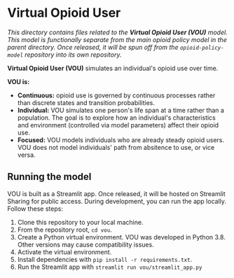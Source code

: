 # Virtual Opioid User

*This directory contains files related to the **Virtual Opioid User (VOU)** model. This model is functionally separate from the main opioid policy model in the parent directory. Once released, it will be spun off from the `opioid-policy-model` repository into its own repository.* 

**Virtual Opioid User (VOU)** simulates an individual's opioid use over time. 

**VOU is:**
- **Continuous:** opioid use is governed by continuous processes rather than discrete states and transition probabilities. 
- **Individual:** VOU simulates one person's life span at a time rather than a population. The goal is to explore how an individual's characteristics and environment (controlled via model parameters) affect their opioid use. 
- **Focused:** VOU models individuals who are already steady opioid users. VOU does not model individuals' path from absitence to use, or vice versa. 

## Running the model

VOU is built as a Streamlit app. Once released, it will be hosted on Streamlit Sharing for public access. During development, you can run the app locally. Follow these steps:
1. Clone this repository to your local machine.
1. From the repository root, `cd vou`.
1. Create a Python virtual environment. VOU was developed in Python 3.8. Other versions may cause compatibility issues.
1. Activate the virtual environment.
1. Install dependencies with `pip install -r requirements.txt`.
1. Run the Streamlit app with `streamlit run vou/streamlit_app.py`
